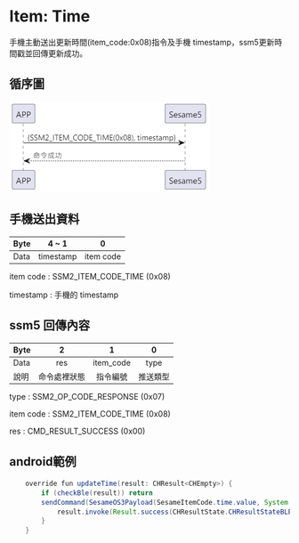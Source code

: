 # Item: Time

手機主動送出更新時間(item_code:0x08)指令及手機 timestamp，ssm5更新時間戳並回傳更新成功。

## 循序圖
<p align="left" >
  <img src="../src/time/time循序圖.png" alt="" title="">
</p>

## 手機送出資料
| Byte | 4 ~ 1     | 0         |
|------|:---------:|:---------:|
| Data | timestamp | item code |

item code : SSM2_ITEM_CODE_TIME (0x08)

timestamp : 手機的 timestamp

## ssm5 回傳內容
| Byte | 2      | 1         | 0    |
|-------|:-----:|:---------:|:----:|
| Data  | res    | item_code | type |
| 說明   | 命令處裡狀態 | 指令編號      | 推送類型 |

type : SSM2_OP_CODE_RESPONSE (0x07)

item code : SSM2_ITEM_CODE_TIME (0x08)

res : CMD_RESULT_SUCCESS (0x00)

## android範例
``` java
    override fun updateTime(result: CHResult<CHEmpty>) {
        if (checkBle(result)) return
        sendCommand(SesameOS3Payload(SesameItemCode.time.value, System.currentTimeMillis().toUInt32ByteArray()), DeviceSegmentType.cipher) { res ->
            result.invoke(Result.success(CHResultState.CHResultStateBLE(CHEmpty())))
        }
    }
```
